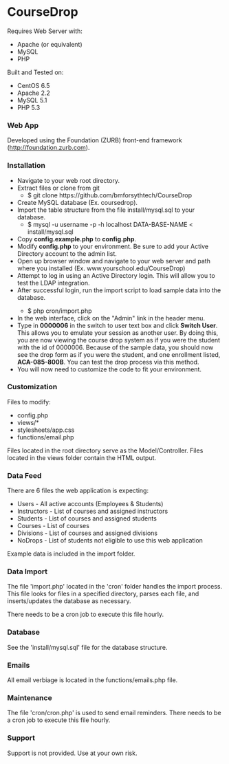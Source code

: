 <h1>CourseDrop</h1>

Requires Web Server with:
<ul>
<li>Apache (or equivalent)</li>
<li>MySQL</li>
<li>PHP</li>
</ul>

Built and Tested on:
<ul>
<li>CentOS 6.5</li>
<li>Apache 2.2</li>
<li>MySQL 5.1</li>
<li>PHP 5.3</li>
</ul>

<h3>Web App</h3>

Developed using the Foundation (ZURB) front-end framework (http://foundation.zurb.com).

<h3>Installation</h3>

<ul>
<li>Navigate to your web root directory.
<li>Extract files or clone from git
    <ul>
    <li>$ git clone https://github.com/bmforsythtech/CourseDrop</li>
    </ul>
<li>Create MySQL database (Ex. coursedrop).
<li>Import the table structure from the file install/mysql.sql to your database.
    <ul>
    <li>$ mysql -u username -p -h localhost DATA-BASE-NAME < install/mysql.sql</li>
    </ul>
<li>Copy <b>config.example.php</b> to <b>config.php</b>.</li>
<li>Modify <b>config.php</b> to your environment. Be sure to add your Active Directory account to the admin list.</li>
<li>Open up browser window and navigate to your web server and path where you installed (Ex. www.yourschool.edu/CourseDrop)</li>
<li>Attempt to log in using an Active Directory login.  This will allow you to test the LDAP integration.</li>
<li>After successful login, run the import script to load sample data into the database.</li>
    <ul>
    <li>$ php cron/import.php</li>
    </ul>
<li>In the web interface, click on the "Admin" link in the header menu.</li>
<li>Type in <b>0000006</b> in the switch to user text box and click <b>Switch User</b>.  This allows you to emulate your session as another user.  By doing this, you are now viewing the course drop system as if you were the student with the id of 0000006.  Because of the sample data, you should now see the drop form as if you were the student, and one enrollment listed, <b>ACA-085-800B</b>.  You can test the drop process via this method.</li>
<li>You will now need to customize the code to fit your environment.</li>
</ul>

<h3>Customization</h3>

Files to modify:
<ul>
<li>config.php</li>
<li>views/*</li>
<li>stylesheets/app.css</li>
<li>functions/email.php</li>
</ul>

Files located in the root directory serve as the Model/Controller.  Files
located in the views folder contain the HTML output.

<h3>Data Feed</h3>

There are 6 files the web application is expecting:
<ul>
<li>Users - All active accounts (Employees & Students)</li>
<li>Instructors - List of courses and assigned instructors</li>
<li>Students - List of courses and assigned students</li>
<li>Courses - List of courses</li>
<li>Divisions - List of courses and assigned divisions</li>
<li>NoDrops - List of students not eligible to use this web application</li>
</ul>

Example data is included in the import folder.

<h3>Data Import</h3>

The file 'import.php' located in the 'cron' folder handles the import process.
This file looks for files in a specified directory, parses each file, and
inserts/updates the database as necessary.

There needs to be a cron job to execute this file hourly.

<h3>Database</h3>

See the 'install/mysql.sql' file for the database structure.

<h3>Emails</h3>

All email verbiage is located in the functions/emails.php file.

<h3>Maintenance</h3>

The file 'cron/cron.php' is used to send email reminders.  There needs to be a
cron job to execute this file hourly.

<h3>Support</h3>

Support is not provided.  Use at your own risk.
